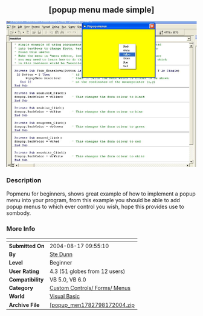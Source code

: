 ﻿<div align="center">

## \[popup menu made simple\]

<img src="PIC2004817954386049.JPG">
</div>

### Description

Popmenu for beginners, shows great example of how to implement a popup menu into your program, from this example you should be able to add popup menus to which ever control you wish, hope this provides use to sombody.
 
### More Info
 


<span>             |<span>
---                |---
**Submitted On**   |2004-08-17 09:55:10
**By**             |[Ste Dunn](https://github.com/Planet-Source-Code/PSCIndex/blob/master/ByAuthor/ste-dunn.md)
**Level**          |Beginner
**User Rating**    |4.3 (51 globes from 12 users)
**Compatibility**  |VB 5\.0, VB 6\.0
**Category**       |[Custom Controls/ Forms/  Menus](https://github.com/Planet-Source-Code/PSCIndex/blob/master/ByCategory/custom-controls-forms-menus__1-4.md)
**World**          |[Visual Basic](https://github.com/Planet-Source-Code/PSCIndex/blob/master/ByWorld/visual-basic.md)
**Archive File**   |[\[popup\_men1782798172004\.zip](https://github.com/Planet-Source-Code/ste-dunn-popup-menu-made-simple__1-55630/archive/master.zip)








